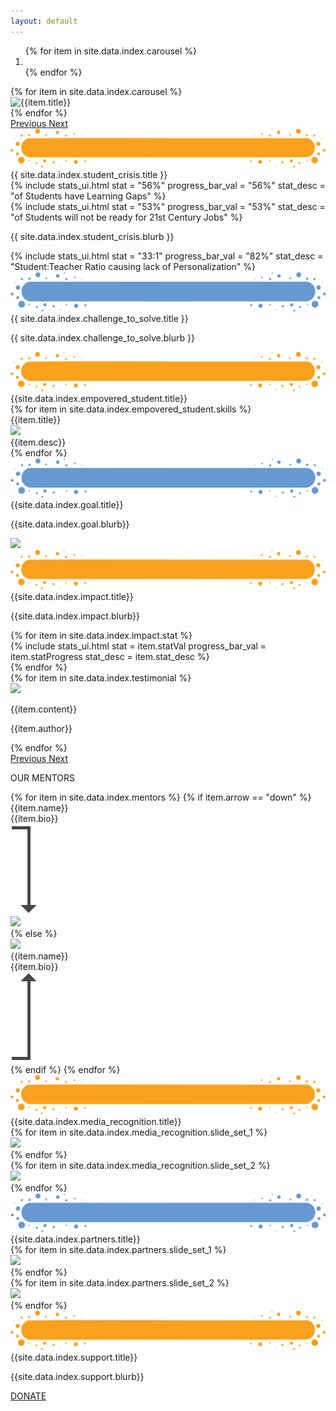 ```yaml
---
layout: default
---
```


<main role="main">
    <div id="myCarousel" class="carousel slide" data-ride="carousel">
        <ol class="carousel-indicators">
            {% for item in site.data.index.carousel %}
            <li data-target="#myCarousel" data-slide-to="{{item.order}}" class="{{item.active}}"></li>
            {% endfor %}
        </ol>
        <div class="carousel-inner">
            {% for item in site.data.index.carousel %}
            <div class="carousel-item {{item.active}}">
                <img class="{{item.title}}" src="{{item.img}}" alt="{{item.title}}">
            </div>
            {% endfor %}
        </div>
        <a class="carousel-control-prev" href="#myCarousel" role="button" data-slide="prev">
            <span class="carousel-control-prev-icon" aria-hidden="true"></span>
            <span class="sr-only">Previous</span>
        </a>
        <a class="carousel-control-next" href="#myCarousel" role="button" data-slide="next">
            <span class="carousel-control-next-icon" aria-hidden="true"></span>
            <span class="sr-only">Next</span>
        </a>
    </div>
    <div class="container-fluid pb-4 stats">
        <div class="container">
            <div class="row">
                <div class="col">
                    <div class="section-title">
                        <img class="img-fluid" src='assets/img/Title-BG.png' />
                        <div id="about" class="section-title-text">
                            {{ site.data.index.student_crisis.title }}
                        </div>
                    </div>
                </div>
            </div>
            <div class="row">
                <div class="col-6">
                    {% 
                        include stats_ui.html 
                        stat = "56%"
                        progress_bar_val = "56%" 
                        stat_desc = "of Students have Learning Gaps" 
                    %}
                </div>
                <div class="col-6">
                    {% 
                        include stats_ui.html 
                        stat = "53%" 
                        progress_bar_val = "53%" 
                        stat_desc = "of Students will not be ready for 21st Century Jobs" 
                    %}
                </div>
            </div>
            <div class="row pt-3 pb-3">
                <div class="col statText">
                    <p class="">{{ site.data.index.student_crisis.blurb }}</p>
                </div>
            </div>
            <div class="row">
                <div class="col">
                    {% 
                        include stats_ui.html 
                        stat = "33:1" 
                        progress_bar_val = "82%" 
                        stat_desc = "Student:Teacher Ratio causing lack of Personalization" 
                    %}
                </div>
            </div>
        </div>
    </div>
    <div class="container pb-4">
        <div class="row">
            <div class="col">
                <div class="section-title">
                    <img class="img-fluid" src='assets/img/Title-BG3.png' />
                    <div id="ourPrograms" class="section-title-text">
                        {{ site.data.index.challenge_to_solve.title }}
                    </div>
                </div>
            </div>
        </div>
        <div class="row">
            <div class="col statText">
                <p class="">{{ site.data.index.challenge_to_solve.blurb }}</p>
            </div>
        </div>
    </div>
    <div class="container-fluid pb-4 skill-section-parent">
        <div class="container">
            <div class="row">
                <div class="col">
                    <div class="section-title">
                        <img class="img-fluid" src='assets/img/Title-BG.png' />
                        <div class="section-title-text">{{site.data.index.empovered_student.title}}</div>
                    </div>
                </div>
            </div>
            <div class="row">
                {% for item in site.data.index.empovered_student.skills %}
                <div class="col-lg-3 col-md-6">
                    <div class="skill-section {{item.background_colour}}">
                        <div class='skill-section-title'>{{item.title}}</div>
                        <div class='skill-section-image'><img class="img-fluid" src="{{item.img}}" /></div>
                        <div class='skill-section-text'>{{item.desc}}</div>
                    </div>
                </div>
                {% endfor %}
            </div>
        </div>
    </div>
    <div class="container-fluid pb-5 goal-section-parent">
        <div class="container ">
            <div class="row">
                <div class="col">
                    <div class="section-title">
                        <img class="img-fluid" src='assets/img/Title-BG3.png' />
                        <div class="section-title-text">{{site.data.index.goal.title}}</div>
                    </div>
                </div>
            </div>
            <div class="row">
                <div class="col-12 col-md-6 statText">
                    <p class="">{{site.data.index.goal.blurb}}</p>
                </div>
                <div class="col-12 col-md-6 mt-md-0 mt-4 ">
                    <img class="img-fluid" src="{{site.data.index.goal.img}}"/>
                </div>
            </div>
        </div>
    </div>
    <div class="container impact-section-parent">
        <div class="row">
            <div class="col">
                <div class="section-title">
                    <img class="img-fluid" src='assets/img/Title-BG.png' />
                    <div id="resources" class="section-title-text">{{site.data.index.impact.title}}</div>
                </div>
            </div>
        </div>
        <div class="row pb-3 ">
            <div class="col statText">
                <p class="">{{site.data.index.impact.blurb}}</p>
            </div>
        </div>
        <div class="row pb-3 impact-section">
            {% for item in site.data.index.impact.stat %}
                <div class="col-6 col-md-4">
                    {% 
                        include stats_ui.html 
                        stat = item.statVal
                        progress_bar_val = item.statProgress
                        stat_desc = item.stat_desc
                    %}
                </div>
            {% endfor %}
        </div>
    </div>
    <div class="container-fluid testimonial-section-parent">
        <div class="container">
            <div id="testimonialCarousel" class="carousel slide" data-ride="carousel">
                <div class="carousel-inner">
                    {% for item in site.data.index.testimonial %}
                        <div class="carousel-item {{item.active}}">
                            <div class="row testimonial-slide">
                                <div class="col-12 col-lg-4">
                                    <div class="testimonialImage"><img src="{{item.img}}" /> </div>
                                </div>
                                <div class="col-12 col-lg-8">
                                    <div class="testimonialText">
                                        <span>
                                            <p class="testimonialContent">{{item.content}}</p>
                                            <p class="testimonialName">{{item.author}}</p>
                                        </span>
                                    </div>
                                </div>
                            </div>
                        </div>
                    {% endfor %}
                </div>
                <a class="carousel-control-prev" href="#testimonialCarousel" role="button" data-slide="prev">
                    <span class="carousel-control-prev-icon" aria-hidden="true"></span>
                    <span class="sr-only">Previous</span>
                </a>
                <a class="carousel-control-next" href="#testimonialCarousel" role="button" data-slide="next">
                    <span class="carousel-control-next-icon" aria-hidden="true"></span>
                    <span class="sr-only">Next</span>
                </a>
            </div>
        </div>
    </div>
    <div class="container-fluid pb-5 mentors-section-parent">
        <div class="container">
            <div class="row">
                <div class="col">
                    <p class="mentors-section-title">OUR MENTORS</p>
                </div>
            </div>
            <div class="row mentors-sub-section">
                {% for item in site.data.index.mentors %}
                {% if item.arrow == "down" %}
                <div class="col-6 col-md-3">
                    <div class="row">
                        <div class="mentor-text">
                            <div class="mentor-name">{{item.name}}</div>
                            <div class="mentor-description">{{item.bio}}</div>
                        </div>
                        <img class="mentor-arrow" src="assets/img/mentorArrowDown.jpg" />
                    </div>
                    <div class="row">
                        <a href="{{item.linkedin}}">
                            <img class="mentor-img" src="{{item.img}}" />
                        </a>
                    </div>
                </div>
                {% else %}
                <div class="col-6 col-md-3">
                    <div class="row">
                        <a href="{{item.linkedin}}">
                            <img class="mentor-img" src="{{item.img}}" />
                        </a>
                    </div>
                    <div class="row">
                        <div class="mentor-text">
                            <div class="mentor-name">{{item.name}}</div>
                            <div class="mentor-description">{{item.bio}}</div>
                        </div>
                        <img class="mentor-arrow" src="assets/img/mentorArrowUp.png" />
                    </div>
                </div>
                {% endif %}
                {% endfor %}
            </div>
        </div>
    </div>
    <div class="container-fluid pb-5 recognition-section-parent">
        <div class="container">
            <div class="row">
                <div class="col">
                    <div class="section-title">
                        <img class="img-fluid" src='assets/img/Title-BG.png' />
                        <div class="section-title-text">{{site.data.index.media_recognition.title}}</div>
                    </div>
                </div>
            </div>
            <div class="row recognition-section">
                <div id="partner-carousel" class="carousel slide" data-ride="carousel">
                    <div class="carousel-inner">
                        <div class="carousel-item active">
                            <div class="recognition-slide">
                                <div class="row">
                                    {% for item in site.data.index.media_recognition.slide_set_1 %}
                                        <div class="col-2">
                                            <a href="{{item.link}}" target="_blank">
                                            <img src="{{item.img}}">
                                            </a>
                                        </div>
                                    {% endfor %}
                                </div>
                            </div>
                        </div>
                        <div class="carousel-item">
                            <div class="recognition-slide">
                                <div class="row">
                                    {% for item in site.data.index.media_recognition.slide_set_2 %}
                                        <div class="col-2">
                                            <a href="{{item.link}}" target="_blank">
                                            <img src="{{item.img}}">
                                            </a>
                                        </div>
                                    {% endfor %}
                                </div>
                            </div>
                        </div>
                    </div>
                </div>
            </div>
        </div>
    </div>
    <div class="container-fluid pb-5 partner-section-parent">
        <div class="container">
            <div class="row">
                <div class="col">
                    <div class="section-title">
                        <img class="img-fluid" src='assets/img/Title-BG3.png' />
                        <div class="section-title-text">{{site.data.index.partners.title}}</div>
                    </div>
                </div>
            </div>
            <div class="row">
                <div id="partner-carousel" class="carousel slide" data-ride="carousel">
                    <div class="carousel-inner">
                        <div class="carousel-item active">
                            <div class="partners-slide">
                                <div class="row">
                                    {% for item in site.data.index.partners.slide_set_1 %}
                                        <div class="col-2">
                                            <a href="{{item.link}}" target="_blank">
                                            <img src="{{item.img}}">
                                            </a>
                                        </div>
                                    {% endfor %}
                                </div>
                            </div>
                        </div>
                        <div class="carousel-item">
                            <div class="partners-slide">
                                <div class="row">
                                    {% for item in site.data.index.partners.slide_set_2 %}
                                        <div class="col-2">
                                            <a href="{{item.link}}" target="_blank">
                                            <img src="{{item.img}}">
                                            </a>
                                        </div>
                                    {% endfor %}
                                </div>
                            </div>
                        </div>
                    </div>
                </div>
            </div>
        </div>
    </div>
    <div class="container-fluid pb-5 goal-section-parent">
        <div class="container ">
            <div class="row">
                <div class="col">
                    <div class="section-title">
                        <img class="img-fluid" src='assets/img/Title-BG.png' />
                        <div class="section-title-text">{{site.data.index.support.title}}</div>
                    </div>
                </div>
            </div>
            <div class="row">
                <div class="col statText">
                    <p class="">{{site.data.index.support.blurb}}</p>
                    <a class="btn custom-btn mt-4 pl-5 pr-5 pt-2 pb-2" href="{{site.data.index.support.donate_link}}">DONATE</a>
                </div>
            </div>
        </div>
    </div>
</main>